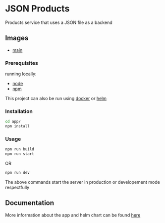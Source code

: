 # JSON Products

Products service that uses a JSON file as a backend

## Images

- [main](https://hub.docker.com/repository/docker/cowlingj/json-products.backend)

### Prerequisites

running locally:
- [node](https://nodejs.org/)
- [npm](https://www.npmjs.com/)

This project can also be run using [docker](https://www.docker.com) or [helm](https://helm.sh)

### Installation

```sh
cd app/
npm install
```

### Usage

```sh
npm run build
npm run start
```

OR

```sh
npm run dev
```

The above commands start the server in production or developement mode respectfully

## Documentation

More information about the app and helm chart can be found [here](./docs/)
